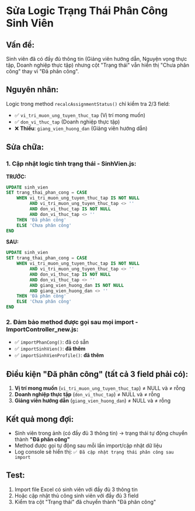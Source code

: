 # Sửa Logic Trạng Thái Phân Công Sinh Viên

## Vấn đề:
Sinh viên đã có đầy đủ thông tin (Giảng viên hướng dẫn, Nguyện vọng thực tập, Doanh nghiệp thực tập) nhưng cột "Trạng thái" vẫn hiển thị "Chưa phân công" thay vì "Đã phân công".

## Nguyên nhân:
Logic trong method `recalcAssignmentStatus()` chỉ kiểm tra 2/3 field:
- ✅ `vi_tri_muon_ung_tuyen_thuc_tap` (Vị trí mong muốn)
- ✅ `don_vi_thuc_tap` (Doanh nghiệp thực tập)
- ❌ **Thiếu**: `giang_vien_huong_dan` (Giảng viên hướng dẫn)

## Sửa chữa:

### 1. Cập nhật logic tính trạng thái - SinhVien.js:
**TRƯỚC:**
```sql
UPDATE sinh_vien 
SET trang_thai_phan_cong = CASE 
    WHEN vi_tri_muon_ung_tuyen_thuc_tap IS NOT NULL 
         AND vi_tri_muon_ung_tuyen_thuc_tap <> '' 
         AND don_vi_thuc_tap IS NOT NULL 
         AND don_vi_thuc_tap <> '' 
    THEN 'Đã phân công' 
    ELSE 'Chưa phân công' 
END
```

**SAU:**
```sql
UPDATE sinh_vien 
SET trang_thai_phan_cong = CASE 
    WHEN vi_tri_muon_ung_tuyen_thuc_tap IS NOT NULL 
         AND vi_tri_muon_ung_tuyen_thuc_tap <> '' 
         AND don_vi_thuc_tap IS NOT NULL 
         AND don_vi_thuc_tap <> ''
         AND giang_vien_huong_dan IS NOT NULL 
         AND giang_vien_huong_dan <> ''
    THEN 'Đã phân công' 
    ELSE 'Chưa phân công' 
END
```

### 2. Đảm bảo method được gọi sau mọi import - ImportController_new.js:
- ✅ `importPhanCong()`: đã có sẵn
- ✅ `importSinhVien()`: **đã thêm**  
- ✅ `importSinhVienProfile()`: **đã thêm**

## Điều kiện "Đã phân công" (tất cả 3 field phải có):
1. **Vị trí mong muốn** (`vi_tri_muon_ung_tuyen_thuc_tap`) ≠ NULL và ≠ rỗng
2. **Doanh nghiệp thực tập** (`don_vi_thuc_tap`) ≠ NULL và ≠ rỗng  
3. **Giảng viên hướng dẫn** (`giang_vien_huong_dan`) ≠ NULL và ≠ rỗng

## Kết quả mong đợi:
- Sinh viên trong ảnh (có đầy đủ 3 thông tin) → trạng thái tự động chuyển thành **"Đã phân công"**
- Method được gọi tự động sau mỗi lần import/cập nhật dữ liệu
- Log console sẽ hiển thị: `✅ Đã cập nhật trạng thái phân công sau import`

## Test:
1. Import file Excel có sinh viên với đầy đủ 3 thông tin
2. Hoặc cập nhật thủ công sinh viên với đầy đủ 3 field  
3. Kiểm tra cột "Trạng thái" đã chuyển thành "Đã phân công"